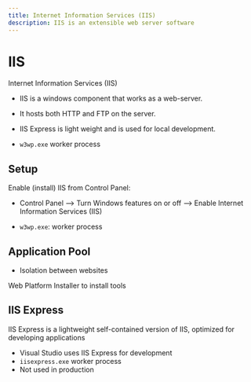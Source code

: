 ```yaml
---
title: Internet Information Services (IIS)
description: IIS is an extensible web server software
---
```


# IIS

Internet Information Services (IIS)

- IIS is a windows component that works as a web-server.

- It hosts both HTTP and FTP on the server.

- IIS Express is light weight and is used for local development.

- `w3wp.exe` worker process

## Setup

Enable (install) IIS from Control Panel:

- Control Panel --> Turn Windows features on or off --> Enable Internet Information Services (IIS)

- `w3wp.exe`: worker process

## Application Pool

- Isolation between websites

Web Platform Installer to install tools

## IIS Express

IIS Express is a lightweight self-contained version of IIS, optimized for developing applications

- Visual Studio uses IIS Express for development
- `iisexpress.exe` worker process
- Not used in production
